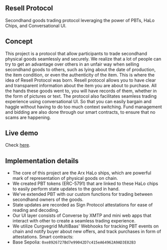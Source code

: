 ## Resell Protocol
Secondhand goods trading protocol leveraging the power of PBTs, HaLo Chips,  and Conversational UI.

## Concept
This project is a protocol that allow participants to trade secondhand physical goods seamlessly and securely. 
We realize that a lot of people can try to get an advantage over others in an unfair way when selling secondhand goods to others, such as lying about the date of production, the item condition, or even the authenticity of the item. This is where the idea of Resell Protocol was born.
Resell protocol allows you to have clear and transparent information about the item you are about to purchase. All the hands these goods went to, you will have records of them, whether in the form of pictures or text. The protocol also facilitates seamless trading experience using conversational UI. So that you can easily bargain and haggle without having to do too much context switching. Fund management and bidding are also done through our smart contracts, to ensure that no scams are happening.

## Live demo
Check [here](https://resell-eight.vercel.app/?chainId=84532&chipId=3&address=0xe8926727Bd7e99042D7c415eA64962A9AD3E82B3).

## Implementation details
- The core of this project are the Arx HaLo ships, which are powerful mark of representation of physical goods on chain. 
- We created PBT tokens (ERC-5791) that are linked to these HaLo chips to easily perform state updates to the good in hand. 
- We've extended PBT with our custom functions for trading between secondhand owners of the goods.
- State updates are recorded as Sign Protocol attestations for ease of reading and decoding.
- Our UI layer consists of Converse by XMTP and mini web apps that interact with other to create a seamless trading experience. 
- We utilize Curgvegrid MultiBaas' Webhooks for tracking PBT events on chain and notify buyer about new offers, and track purchases in form of attestations.
Smart contracts:
- Base Sepolia: `0xe8926727Bd7e99042D7c415eA64962A9AD3E82B3`